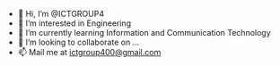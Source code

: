 - 👋 Hi, I’m @ICTGROUP4
- 👀 I’m interested in Engineering
- 🌱 I’m currently learning Information and Communication Technology
- 💞️ I’m looking to collaborate on ...
- 📫 Mail me at ictgroup400@gmail.com

<!---
ICTGROUP4/ICTGROUP4 is a ✨ special ✨ repository because its `README.md` (this file) appears on your GitHub profile.
You can click the Preview link to take a look at your changes.
--->
